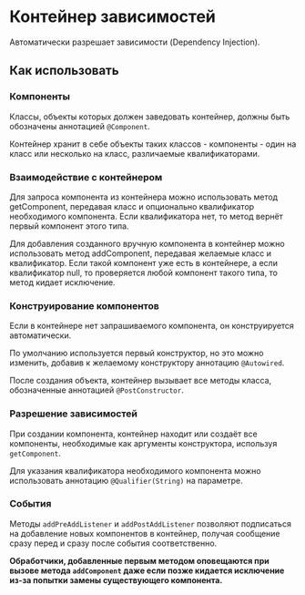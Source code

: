 # Контейнер зависимостей

Автоматически разрешает зависимости (Dependency Injection).

## Как использовать

### Компоненты

Классы, объекты которых должен заведовать контейнер, должны быть обозначены аннотацией `@Component`.

Контейнер хранит в себе объекты таких классов - компоненты - один на класс или несколько на класс,
различаемые квалификаторами.

### Взаимодействие с контейнером

Для запроса компонента из контейнера можно использовать метод getComponent, передавая класс и опционально
квалификатор необходимого компонента. Если квалификатора нет, то метод вернёт первый компонент
этого типа.

Для добавления созданного вручную компонента в контейнер можно использовать метод addComponent, передавая
желаемые класс и квалификатор. Если такой компонент уже есть в контейнере, а если квалификатор null, то
проверяется любой компонент такого типа, то метод кидает исключение.

### Конструирование компонентов

Если в контейнере нет запрашиваемого компонента, он конструируется автоматически.

По умолчанию используется первый конструктор, но это можно изменить, добавив к желаемому конструктору
аннотацию `@Autowired`.

После создания объекта, контейнер вызывает все методы класса, обозначенные аннотацией `@PostConstructor`.

### Разрешение зависимостей

При создании компонента, контейнер находит или создаёт все компоненты, необходимые как аргументы
конструктора, используя `getComponent`.

Для указания квалификатора необходимого компонента можно использовать аннотацию `@Qualifier(String)` на
параметре.

### События

Методы `addPreAddListener` и `addPostAddListener` позволяют подписаться на добавление новых компонентов
в контейнер, получая сообщение сразу перед и сразу после события соответственно.

**Обработчики, добавленные первым методом оповещаются при вызове метода `addComponent` даже если позже
кидается исключение из-за попытки замены существующего компонента.**
